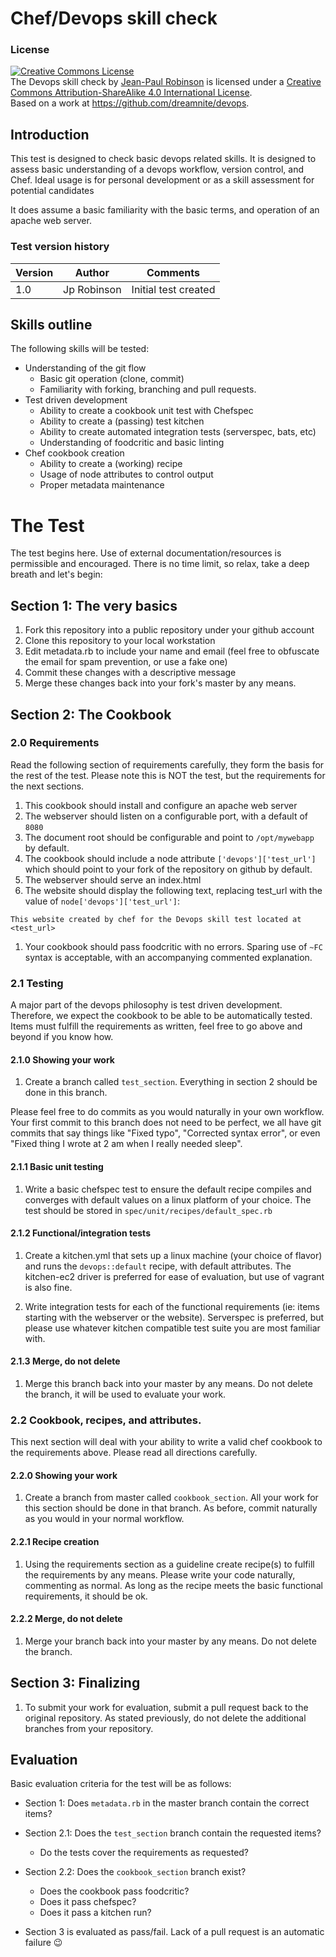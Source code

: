 # Chef/Devops skill check
### License
<a rel="license" href="http://creativecommons.org/licenses/by-sa/4.0/"><img alt="Creative Commons License" style="border-width:0" src="https://i.creativecommons.org/l/by-sa/4.0/88x31.png" /></a><br /><span xmlns:dct="http://purl.org/dc/terms/" property="dct:title">The Devops skill check</span> by <a xmlns:cc="http://creativecommons.org/ns#" href="https://github.com/dreamnite/devops" property="cc:attributionName" rel="cc:attributionURL">Jean-Paul Robinson</a> is licensed under a <a rel="license" href="http://creativecommons.org/licenses/by-sa/4.0/">Creative Commons Attribution-ShareAlike 4.0 International License</a>.<br />Based on a work at <a xmlns:dct="http://purl.org/dc/terms/" href="https://github.com/dreamnite/devops" rel="dct:source">https://github.com/dreamnite/devops</a>.

## Introduction
This test is designed to check basic devops related skills. It is designed to assess basic understanding of a devops workflow, version control, and Chef. Ideal usage is for personal development or as a skill assessment for potential candidates

It does assume a basic familiarity with the basic terms, and operation of an apache web server.

### Test version history

| Version | Author | Comments |
|---------|--------|----------|
| 1.0 | Jp Robinson | Initial test created

## Skills outline
The following skills will be tested:

  * Understanding of the git flow
    * Basic git operation (clone, commit)
    * Familiarity with forking, branching and pull requests.  
  * Test driven development
      * Ability to create a cookbook unit test with Chefspec
      * Ability to create a (passing) test kitchen
      * Ability to create automated integration tests (serverspec, bats, etc)
      * Understanding of foodcritic and basic linting
  * Chef cookbook creation
    * Ability to create a (working) recipe
    * Usage of node attributes to control output
    * Proper metadata maintenance

# The Test

The test begins here. Use of external documentation/resources is permissible and encouraged. There is no time limit, so relax, take a deep breath and let's begin:

## Section 1: The very basics
1. Fork this repository into a public repository under your github account
1. Clone this repository to your local workstation
1. Edit metadata.rb to include your name and email (feel free to obfuscate the email for spam prevention, or use a fake one)
1. Commit these changes with a descriptive message
1. Merge these changes back into your fork's master by any means.

## Section 2: The Cookbook

### 2.0 Requirements
Read the following section of requirements carefully, they form the basis for the rest of the test. Please note this is NOT the test, but the requirements for the next sections.

1. This cookbook should install and configure an apache web server
1. The webserver should listen on a configurable port, with a default of `8080`
1. The document root should be configurable and point to `/opt/mywebapp` by default.
1. The cookbook should include a node attribute `['devops']['test_url']` which should point to your fork of the repository on github by default.
1. The webserver should serve an index.html
1. The website should display the following text, replacing test_url with the value of `node['devops']['test_url']`:
```
This website created by chef for the Devops skill test located at <test_url>
```
1. Your cookbook should pass foodcritic with no errors. Sparing use of `~FC` syntax is acceptable, with an accompanying commented explanation.

### 2.1 Testing
A major part of the devops philosophy is test driven development. Therefore, we expect the cookbook to be able to be automatically tested. Items must fulfill the requirements as written, feel free to go above and beyond if you know how.

#### 2.1.0 Showing your work
1. Create a branch called `test_section`. Everything in section 2 should be done in this branch.

Please feel free to do commits as you would naturally in your own workflow. Your first commit to this branch does not need to be perfect, we all have git commits that say things like "Fixed typo", "Corrected syntax error", or even "Fixed thing I wrote at 2 am when I really needed sleep".

#### 2.1.1 Basic unit testing
1. Write a basic chefspec test to ensure the default recipe compiles and converges with default values on a linux platform of your choice. The test should be stored in `spec/unit/recipes/default_spec.rb`

#### 2.1.2 Functional/integration tests
1. Create a kitchen.yml that sets up a linux machine (your choice of flavor) and runs the `devops::default` recipe, with default attributes. The kitchen-ec2 driver is preferred for ease of evaluation, but use of vagrant is also fine.

1. Write integration tests for each of the functional requirements (ie: items starting with the webserver or the website). Serverspec is preferred, but please use whatever kitchen compatible test suite you are most familiar with.

#### 2.1.3 Merge, do not delete
1. Merge this branch back into your master by any means. Do not delete the branch, it will be used to evaluate your work.


### 2.2 Cookbook, recipes, and attributes.
This next section will deal with your ability to write a valid chef cookbook to the requirements above. Please read all directions carefully.

#### 2.2.0 Showing your work
1. Create a branch from master called `cookbook_section`. All your work for this section should be done in that branch. As before, commit naturally as you would in your normal workflow.

#### 2.2.1 Recipe creation
1. Using the requirements section as a guideline create recipe(s) to fulfill the requirements by any means. Please write your code naturally, commenting as normal. As long as the recipe meets the basic functional requirements, it should be ok.

#### 2.2.2 Merge, do not delete
1. Merge your branch back into your master by any means. Do not delete the branch.

## Section 3: Finalizing
1. To submit your work for evaluation, submit a pull request back to the original repository. As stated previously, do not delete the additional branches from your repository.


## Evaluation

Basic evaluation criteria for the test will be as follows:

* Section 1: Does `metadata.rb` in the master branch contain the correct items?

* Section 2.1: Does the `test_section` branch contain the requested items?
  * Do the tests cover the requirements as requested?
* Section 2.2: Does the `cookbook_section` branch exist?
  * Does the cookbook pass foodcritic?
  * Does it pass chefspec?
  * Does it pass a kitchen run?
* Section 3 is evaluated as pass/fail. Lack of a pull request is an automatic failure :wink:
